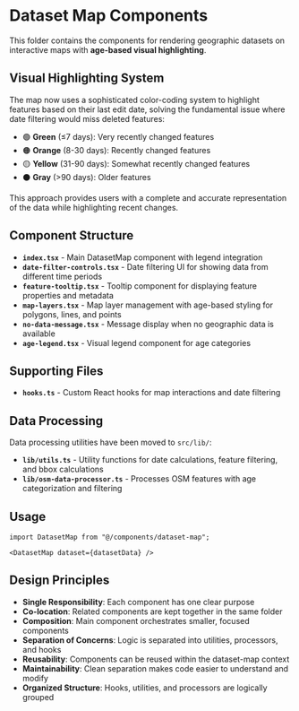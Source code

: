 # Dataset Map Components

This folder contains the components for rendering geographic datasets on interactive maps with **age-based visual highlighting**.

## Visual Highlighting System

The map now uses a sophisticated color-coding system to highlight features based on their last edit date, solving the fundamental issue where date filtering would miss deleted features:

- 🟢 **Green** (≤7 days): Very recently changed features
- 🟠 **Orange** (8-30 days): Recently changed features  
- 🟡 **Yellow** (31-90 days): Somewhat recently changed features
- ⚫ **Gray** (>90 days): Older features

This approach provides users with a complete and accurate representation of the data while highlighting recent changes.

## Component Structure

- **`index.tsx`** - Main DatasetMap component with legend integration
- **`date-filter-controls.tsx`** - Date filtering UI for showing data from different time periods
- **`feature-tooltip.tsx`** - Tooltip component for displaying feature properties and metadata
- **`map-layers.tsx`** - Map layer management with age-based styling for polygons, lines, and points
- **`no-data-message.tsx`** - Message display when no geographic data is available
- **`age-legend.tsx`** - Visual legend component for age categories

## Supporting Files

- **`hooks.ts`** - Custom React hooks for map interactions and date filtering

## Data Processing

Data processing utilities have been moved to `src/lib/`:

- **`lib/utils.ts`** - Utility functions for date calculations, feature filtering, and bbox calculations
- **`lib/osm-data-processor.ts`** - Processes OSM features with age categorization and filtering

## Usage

```tsx
import DatasetMap from "@/components/dataset-map";

<DatasetMap dataset={datasetData} />
```

## Design Principles

- **Single Responsibility**: Each component has one clear purpose
- **Co-location**: Related components are kept together in the same folder
- **Composition**: Main component orchestrates smaller, focused components
- **Separation of Concerns**: Logic is separated into utilities, processors, and hooks
- **Reusability**: Components can be reused within the dataset-map context
- **Maintainability**: Clean separation makes code easier to understand and modify
- **Organized Structure**: Hooks, utilities, and processors are logically grouped
